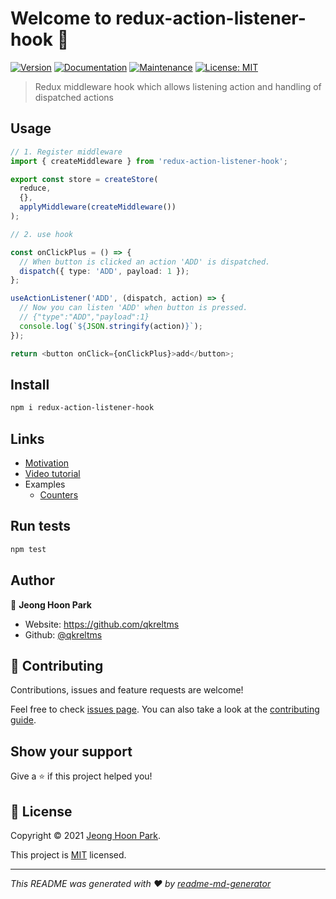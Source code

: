 # Welcome to redux-action-listener-hook 👋

[![Version](https://img.shields.io/npm/v/redux-action-listener-hook.svg)](https://www.npmjs.com/package/redux-action-listener-hook)
[![Documentation](https://img.shields.io/badge/documentation-yes-brightgreen.svg)](https://github.com/qkreltms/redux-action-listener-hook#readme)
[![Maintenance](https://img.shields.io/badge/Maintained%3F-yes-green.svg)](https://github.com/qkreltms/redux-action-listener-hook/graphs/commit-activity)
[![License: MIT](https://img.shields.io/github/license/qkreltms/redux-action-listener-hook)](https://github.com/qkreltms/redux-action-listener-hook/blob/master/LICENSE)

> Redux middleware hook which allows listening action and handling of dispatched actions

## Usage

```ts
// 1. Register middleware
import { createMiddleware } from 'redux-action-listener-hook';

export const store = createStore(
  reduce,
  {},
  applyMiddleware(createMiddleware())
);

// 2. use hook

const onClickPlus = () => {
  // When button is clicked an action 'ADD' is dispatched.
  dispatch({ type: 'ADD', payload: 1 });
};

useActionListener('ADD', (dispatch, action) => {
  // Now you can listen 'ADD' when button is pressed.
  // {"type":"ADD","payload":1}
  console.log(`${JSON.stringify(action)}`);
});

return <button onClick={onClickPlus}>add</button>;
```

## Install

```sh
npm i redux-action-listener-hook
```

## Links

- [Motivation]()
- [Video tutorial]()
- Examples
  - [Counters](https://codesandbox.io/s/redux-action-listener-hook-counter-example-0dti5?file=/src/reducer.ts)

## Run tests

```sh
npm test
```

## Author

👤 **Jeong Hoon Park**

- Website: https://github.com/qkreltms
- Github: [@qkreltms](https://github.com/qkreltms)

## 🤝 Contributing

Contributions, issues and feature requests are welcome!

Feel free to check [issues page](https://github.com/qkreltms/redux-action-listener-hook/issues). You can also take a look at the [contributing guide](https://github.com/qkreltms/redux-action-listener-hook/blob/master/CONTRIBUTING.md).

## Show your support

Give a ⭐️ if this project helped you!

## 📝 License

Copyright © 2021 [Jeong Hoon Park](https://github.com/qkreltms).

This project is [MIT](https://github.com/qkreltms/redux-action-listener-hook/blob/master/LICENSE) licensed.

---

_This README was generated with ❤️ by [readme-md-generator](https://github.com/kefranabg/readme-md-generator)_
